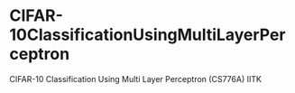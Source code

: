 # CIFAR-10ClassificationUsingMultiLayerPerceptron
 CIFAR-10 Classification Using Multi Layer Perceptron (CS776A) IITK
